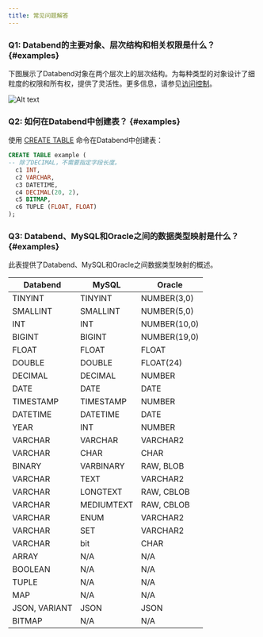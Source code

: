 ```yaml
---
title: 常见问题解答
---
```


### Q1: Databend的主要对象、层次结构和相关权限是什么？ {#examples}

下图展示了Databend对象在两个层次上的层次结构。为每种类型的对象设计了细粒度的权限和所有权，提供了灵活性。更多信息，请参见[访问控制](../56-security/access-control.md)。

![Alt text](../../public/img/guides/faq1.png)

### Q2: 如何在Databend中创建表？ {#examples}

使用 [CREATE TABLE](/sql/sql-commands/ddl/table/ddl-create-table) 命令在Databend中创建表：

```sql title='示例：'
CREATE TABLE example (
-- 除了DECIMAL，不需要指定字段长度。
  c1 INT,
  c2 VARCHAR,
  c3 DATETIME,
  c4 DECIMAL(20, 2),
  c5 BITMAP,
  c6 TUPLE (FLOAT, FLOAT)
);
```

### Q3: Databend、MySQL和Oracle之间的数据类型映射是什么？ {#examples}

此表提供了Databend、MySQL和Oracle之间数据类型映射的概述。

| Databend      | MySQL     | Oracle       |
|---------------|-----------|--------------|
| TINYINT       | TINYINT   | NUMBER(3,0)  |
| SMALLINT      | SMALLINT  | NUMBER(5,0)  |
| INT           | INT       | NUMBER(10,0) |
| BIGINT        | BIGINT    | NUMBER(19,0) |
| FLOAT         | FLOAT     | FLOAT        |
| DOUBLE        | DOUBLE    | FLOAT(24)    |
| DECIMAL       | DECIMAL   | NUMBER       |
| DATE          | DATE      | DATE         |
| TIMESTAMP     | TIMESTAMP | NUMBER       |
| DATETIME      | DATETIME  | DATE         |
| YEAR          | INT       | NUMBER       |
| VARCHAR       | VARCHAR   | VARCHAR2     |
| VARCHAR       | CHAR      | CHAR         |
| BINARY        | VARBINARY | RAW, BLOB    |
| VARCHAR       | TEXT      | VARCHAR2     |
| VARCHAR       | LONGTEXT  | RAW, CBLOB   |
| VARCHAR       | MEDIUMTEXT| RAW, CBLOB   |
| VARCHAR       | ENUM      | VARCHAR2     |
| VARCHAR       | SET       | VARCHAR2     |
| VARCHAR       | bit       | CHAR         |
| ARRAY         | N/A       | N/A          |
| BOOLEAN       | N/A       | N/A          |
| TUPLE         | N/A       | N/A          |
| MAP           | N/A       | N/A          |
| JSON, VARIANT | JSON      | JSON         |
| BITMAP        | N/A       | N/A          |